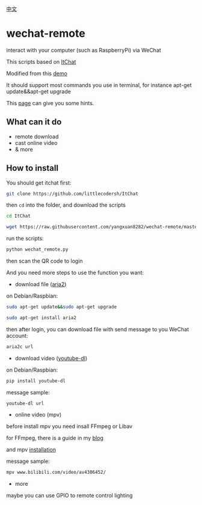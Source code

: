 [中文](README-zh.md)

# wechat-remote
interact with your computer (such as RaspberryPi) via WeChat 

This scripts based on [ItChat](https://github.com/littlecodersh/ItChat)

Modified from this [demo](https://github.com/littlecodersh/ItChat/issues/24#issuecomment-228583833)

It should support most commands you use in terminal, for instance apt-get update&&apt-get upgrade

This [page](https://github.com/herrbischoff/awesome-command-line-apps) can give you some hints.

## What can it do

- remote download
- cast online video
- & more

## How to install 

You should get itchat first:

```bash
git clone https://github.com/littlecodersh/ItChat
```

then `cd` into the folder, and download the scripts

```bash
cd ItChat
```

```bash
wget https://raw.githubusercontent.com/yangxuan8282/wechat-remote/master/wechat_remote.py
```

run the scripts:

```bash
python wechat_remote.py
```

then scan the QR code to login

And you need more steps to use the function you want:

- download file ([aria2](https://aria2.github.io/))

on Debian/Raspbian:

```bash
sudo apt-get update&&sudo apt-get upgrade
```

```bash
sudo apt-get install aria2
```

then after login, you can download file with send message to you WeChat account:

```bash
aria2c url
```

- download video ([youtube-dl](https://github.com/rg3/youtube-dl))

on Debian/Raspbian:

```bash
pip install youtube-dl
```

message sample:

```bash
youtube-dl url
```

- online video (mpv)

before install mpv you need insall FFmpeg or Libav

for FFmpeg, there is a guide in my [blog](https://www.zybuluo.com/yangxuan/note/374932#7-ffmpeg)

and mpv [installation](https://www.zybuluo.com/yangxuan/note/374932#8-mpv)

message sample:

```bash
mpv www.bilibili.com/video/av4306452/
```

- more

maybe you can use GPIO to remote control lighting




